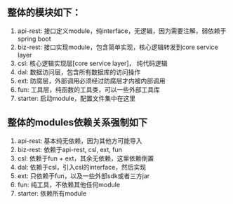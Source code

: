
## 整体的模块如下：
1. api-rest: 接口定义module，纯interface，无逻辑，因为需要注解，弱依赖于spring boot
2. biz-rest: 接口实现module，包含简单实现，核心逻辑转发到core service layer
3. csl: 核心逻辑实现层\[core service layer\]， 纯代码逻辑
4. dal: 数据访问层，包含所有数据库的访问操作
5. ext: 防腐层，外部调用必须经过防腐层才内被内部调用
6. fun: 工具层，纯函数的工具类，可以一些外部工具库
7. starter: 启动module，配置文件集中在这里

## 整体的modules依赖关系强制如下
1. api-rest: 基本纯无依赖，因为其他方可能导入
2. biz-rest: 依赖于api-rest, csl, ext, fun
3. csl: 依赖于fun + ext，其余无依赖，这里依赖倒置
4. dal: 依赖于csl，引入csl的interface，然后实现
5. ext: 只依赖于fun，以及一些外部sdk或者三方jar
6. fun: 纯工具，不依赖其他任何module
7. starter: 依赖所有module